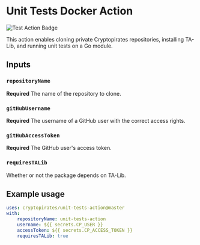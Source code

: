 # Unit Tests Docker Action
![Test Action Badge](https://github.com/cryptopirates/unit-tests-action/workflows/Test%20Action/badge.svg)

This action enables cloning private Cryptopirates repositories, installing TA-Lib, and running unit tests on a Go module.

## Inputs

### `repositoryName`

**Required** The name of the repository to clone.

### `gitHubUsername`

**Required** The username of a GitHub user with the correct access rights.

### `gitHubAccessToken`

**Required** The GitHub user's access token.

### `requiresTALib`

Whether or not the package depends on TA-Lib.

## Example usage

```yaml
uses: cryptopirates/unit-tests-action@master
with:
    repositoryName: unit-tests-action
    username: ${{ secrets.CP_USER }}
    accessToken: ${{ secrets.CP_ACCESS_TOKEN }}
    requiresTALib: true
```